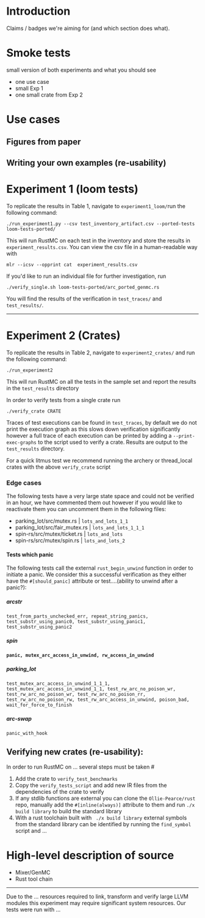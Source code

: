 # Introduction

Claims / badges we're aiming for (and which section does what).

# Smoke tests

small version of both experiments and what you should see 

- one use case
- small Exp 1
- one small crate from Exp 2

# Use cases

## Figures from paper

## Writing your own examples (re-usability)

# Experiment 1 (loom tests)

To replicate the results in Table 1, navigate to `experiment1_loom/`run the following command:

```
./run_experiment1.py --csv test_inventory_artifact.csv --ported-tests loom-tests-ported/
```

This will run RustMC on each test in the inventory and store the results in `experiment_results.csv`. You can view the csv file in a human-readable way with

```
mlr --icsv --opprint cat  experiment_results.csv 
```

If you'd like to run an individual file for further investigation, run 

```
./verify_single.sh loom-tests-ported/arc_ported_genmc.rs 
```

You will find the results of the verification in `test_traces/` and `test_results/`.



---

# Experiment 2 (Crates)

To replicate the results in Table 2, navigate to `experiment2_crates/` and run the following command:

```
./run_experiment2 
```

This will run RustMC on all the tests in the sample set and report the results in the `test_results` directory


In order to verify tests from a single crate run

```
./verify_crate CRATE
```

Traces of test executions can be found in `test_traces`, by default we do not print the execution graph as this slows down verification significantly however a full trace of each execution can be printed by adding a `--print-exec-graphs` to the script used to verify a crate. Results are output to the `test_results` directory. 

For a quick litmus test we recommend running the archery or thread_local crates with the above `verify_crate` script

### Edge cases

The following tests have a very large state space and could not be verified in an hour, we have commented them out however if you would like to reactivate them you can uncomment them in the following files:

- parking_lot/src/mutex.rs | `lots_and_lots_1_1`
- parking_lot/src/fair_mutex.rs | `lots_and_lots_1_1_1`
- spin-rs/src/mutex/ticket.rs | `lots_and_lots`
- spin-rs/src/mutex/spin.rs | `lots_and_lots_2`

#### Tests which panic

The following tests call the external `rust_begin_unwind` function in order to initiate a panic. We consider this a successful verification as they either have the `#[should_panic]` attribute or test....(ability to unwind after a panic?):

##### arcstr

```
test_from_parts_unchecked_err, repeat_string_panics, test_substr_using_panic0, test_substr_using_panic1, test_substr_using_panic2
```



##### spin

#### `panic, mutex_arc_access_in_unwind, rw_access_in_unwind`



##### parking_lot

`test_mutex_arc_access_in_unwind_1_1_1, test_mutex_arc_access_in_unwind_1_1, test_rw_arc_no_poison_wr, test_rw_arc_no_poison_wr, test_rw_arc_no_poison_rr, test_rw_arc_no_poison_rw, test_rw_arc_access_in_unwind, poison_bad, wait_for_force_to_finish`

##### arc-swap

`panic_with_hook`

## Verifying new crates (re-usability):

In order to run RustMC on ... several steps must be taken #



1. Add the crate to `verify_test_benchmarks`
2. Copy the `verify_tests_script` and add new IR files from the dependencies of the crate to verify
3. If any stdlib functions are external you can clone the `Ollie-Pearce/rust` repo, manually add the `#[inline(always)]` attribute to them and run `./x build library` to build the standard library
4. With a rust toolchain built with ` ./x build library` external symbols from the standard library can be identified by running the `find_symbol` script and ...


# High-level description of source

- Mixer/GenMC
- Rust tool chain
  
  



---

Due to the ... resources required to link, transform and verify large LLVM modules this experiment may require significant system resources. Our tests were run with ...
